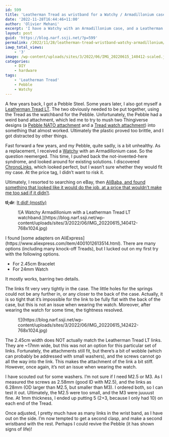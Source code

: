 ```yaml
---
id: 599
title: 'Leatherman Tread as wristband for a Watchy / Armadillonium case'
date: '2022-11-28T16:44:46+11:00'
author: 'Olivier Mehani'
excerpt: 'I have a Watchy with an Armadillonium case, and a Leatherman Tread. The two obviously needed to be put together, using the Tread as the watchband for the Watchy.'
layout: post
guid: 'https://blog.narf.ssji.net/?p=599'
permalink: /2022/11/28/leatherman-tread-wristband-watchy-armadillonium/
iawp_total_views:
    - '3'
image: /wp-content/uploads/sites/3/2022/06/IMG_20220615_140412-scaled.jpg
categories:
    - DIY
    - hardware
tags:
    - 'Leatherman Tread'
    - Pebble
    - Watchy
---
```


A few years back, I got a Pebble Steel. Some years later, I also got myself a [Leatherman Tread LT](https://leatherman.com.au/collections/all-wearables/products/tread-lt). The two obviously needed to be put together, using the Tread as the watchband for the Pebble. Unfortunately, the Pebble had a weird band attachment, which led me to try to mush two Thingiverse designs (a [Pebble NATO attachment](https://www.thingiverse.com/thing:1635956) and a [Tread watch attachment](https://www.thingiverse.com/thing:2469807)) into something that almost worked. Ultimately the plastic proved too brittle, and I got distracted by other things.

Fast forward a few years, and my Pebble, quite sadly, is a bit unhealthy. As a replacement, I received a [Watchy](https://watchy.sqfmi.com/) with an Armadillonium case. So the question reemerged. This time, I pushed back the not-invented-here syndrome, and looked around for existing solutions. I discovered [ChronoLinks](https://chronolinks.com/treadlinks/), which looked perfect, but I wasn’t sure whether they would fit my case. At the price tag, I didn’t want to risk it.

Ultimately, I resorted to searching on eBay, then [AliBaba, and found something that looked like it would do the job, at a price that wouldn’t make me too sad if it didn’t](https://www.aliexpress.com/item/4001012613514.html).

**tl;dr**: [It did! (mostly)](https://github.com/sqfmi/watchy-cases/issues/18)

<div class="wp-block-image is-style-default"><figure class="alignleft size-large is-resized">![A Watchy Armadillonium with a Leatherman Tread LT watchband.](https://blog.narf.ssji.net/wp-content/uploads/sites/3/2022/06/IMG_20220615_140412-768x1024.jpg)</figure></div>I found [some adapters on AliExpress](https://www.aliexpress.com/item/4001012613514.html). There are many options (including many knock-off Treads), but I lucked out on my first try with the following options.

- For 2.45cm Bracelet
- For 24mm Watch

It mostly works, barring two details.

The links fit very very tightly in the case. The little holes for the springs could not be any further in, or any closer to the back of the case. Actually, it is so tight that it’s impossible for the link to be fully flat with the back of the case, but this is not an issue when wearing the watch. Moreover, after wearing the watch for some time, the tightness resolved.

<div class="wp-block-image"><figure class="alignright size-large is-resized">![](https://blog.narf.ssji.net/wp-content/uploads/sites/3/2022/06/IMG_20220615_142422-768x1024.jpg)</figure></div>The 2.45cm width does NOT actually match the Leatherman Tread LT links. They are ~17mm wide, but this was not an option for this particular set of links. Fortunately, the attachments still fit, but there’s a bit of wobble (which can probably be addressed with small washers), and the screws cannot go all the way into the link. This makes the attachment of the link a bit stiff. However, once again, it’s not an issue when wearing the watch.

I have scouted out for some washers. I’m not sure if I need M2.5 or M3. As I measured the screws as 2.58mm (good ID with M2.5), and the links as 6.28mm (OD larger than M2.5, but smaller than M3). I ordered both, so I can test it out. Ultimately, the M2.5 were too small, and the M3 were juuuust fine. At 1mm thickness, I ended up putting 5 (2+3, because I only had 10) on each end of the Tread.

Once adjusted, I pretty much have as many links in the wrist band, as I have out on the side. I’m now tempted to get a second clasp, and make a second wristband with the rest. Perhaps I could revive the Pebble (it has shown signs of life)!